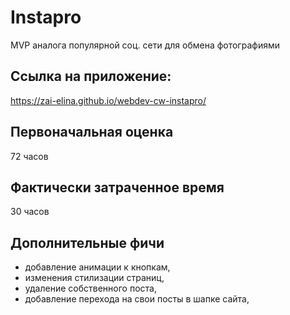 # Instapro

MVP аналога популярной соц. сети для обмена фотографиями

## Ссылка на приложение:

https://zai-elina.github.io/webdev-cw-instapro/

## Первоначальная оценка

72 часов

## Фактически затраченное время

30 часов

## Дополнительные фичи
- добавление анимации к кнопкам,
- изменения стилизации страниц,
- удаление собственного поста,
- добавление перехода на свои посты в шапке сайта,
